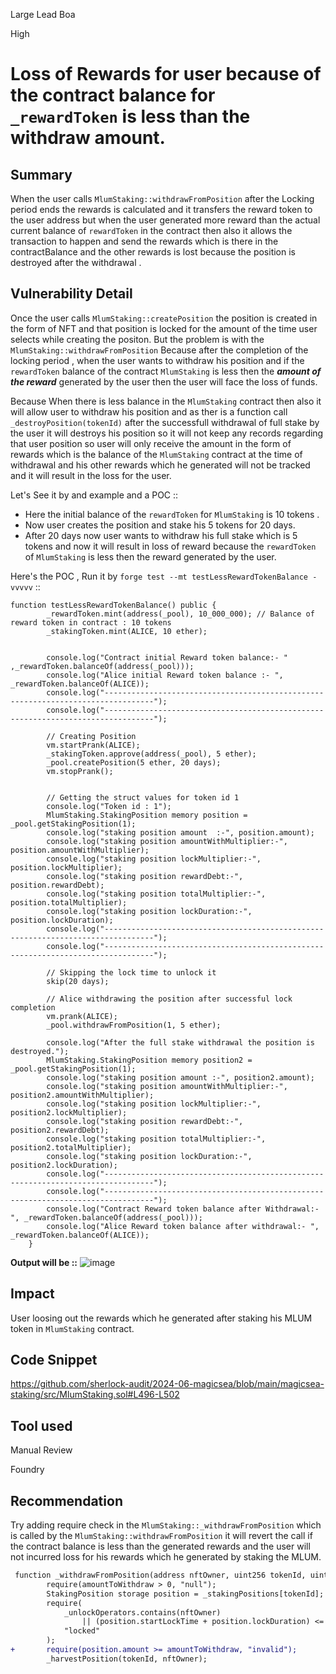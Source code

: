 Large Lead Boa

High

# Loss of Rewards for user because of the contract balance for `_rewardToken` is less than the withdraw amount.

## Summary
When the user calls `MlumStaking::withdrawFromPosition` after the Locking period ends the rewards is calculated and it transfers the reward token to the user address but when the user generated more reward than the actual current balance of `rewardToken`  in the contract then also it allows the transaction to happen and send the rewards which is there in the contractBalance and the other rewards is lost because the position is destroyed after the withdrawal .

## Vulnerability Detail
Once the user calls `MlumStaking::createPosition` the position is created in the form of NFT and that position is locked for the amount of the time user selects while creating the positon. But the problem is with the `MlumStaking::withdrawFromPosition` Because after the completion of the locking period , when the user wants to withdraw his position and if the `rewardToken` balance of the contract `MlumStaking` is less then the ***amount of the reward***  generated by the user then the user will face the loss of funds. 

Because When there is less balance in the `MlumStaking` contract then also it will allow user to withdraw his position and as ther is a function call `_destroyPosition(tokenId)` after the successfull withdrawal of full stake by the user it will destroys his position so it will not keep any records regarding that user position so user will only receive the amount in the form of rewards which is the balance of the  `MlumStaking` contract at the time of withdrawal and his other rewards which he generated will not be tracked and it will result in the loss for the user.

Let's See it by and example and a POC ::
- Here the initial balance of the `rewardToken` for `MlumStaking` is 10 tokens .
- Now user creates the position and stake his 5 tokens for 20 days.
- After 20 days now user wants to withdraw his full stake which is 5 tokens  and now it will result in loss of reward because the `rewardToken` of `MlumStaking` is less then the reward generated by the user.

Here's the POC , Run it by `forge test --mt testLessRewardTokenBalance -vvvvv` ::
```solidity
function testLessRewardTokenBalance() public {
        _rewardToken.mint(address(_pool), 10_000_000); // Balance of reward token in contract : 10 tokens
        _stakingToken.mint(ALICE, 10 ether);


        console.log("Contract initial Reward token balance:- " ,_rewardToken.balanceOf(address(_pool)));
        console.log("Alice initial Reward token balance :- ", _rewardToken.balanceOf(ALICE));
        console.log("---------------------------------------------------------------------------------");
        console.log("---------------------------------------------------------------------------------");

        // Creating Position
        vm.startPrank(ALICE);
        _stakingToken.approve(address(_pool), 5 ether);
        _pool.createPosition(5 ether, 20 days);
        vm.stopPrank();


        // Getting the struct values for token id 1
        console.log("Token id : 1");
        MlumStaking.StakingPosition memory position = _pool.getStakingPosition(1);
        console.log("staking position amount  :-", position.amount);
        console.log("staking position amountWithMultiplier:-", position.amountWithMultiplier);
        console.log("staking position lockMultiplier:-", position.lockMultiplier);
        console.log("staking position rewardDebt:-", position.rewardDebt);
        console.log("staking position totalMultiplier:-", position.totalMultiplier);
        console.log("staking position lockDuration:-", position.lockDuration);
        console.log("---------------------------------------------------------------------------------");
        console.log("---------------------------------------------------------------------------------");

        // Skipping the lock time to unlock it
        skip(20 days);

        // Alice withdrawing the position after successful lock completion
        vm.prank(ALICE);
        _pool.withdrawFromPosition(1, 5 ether);

        console.log("After the full stake withdrawal the position is destroyed.");
        MlumStaking.StakingPosition memory position2 = _pool.getStakingPosition(1);
        console.log("staking position amount :-", position2.amount);
        console.log("staking position amountWithMultiplier:-", position2.amountWithMultiplier);
        console.log("staking position lockMultiplier:-", position2.lockMultiplier);
        console.log("staking position rewardDebt:-", position2.rewardDebt);
        console.log("staking position totalMultiplier:-", position2.totalMultiplier);
        console.log("staking position lockDuration:-", position2.lockDuration);
        console.log("---------------------------------------------------------------------------------");
        console.log("---------------------------------------------------------------------------------");
        console.log("Contract Reward token balance after Withdrawal:- ", _rewardToken.balanceOf(address(_pool)));
        console.log("Alice Reward token balance after withdrawal:- ", _rewardToken.balanceOf(ALICE));
    }
```
**Output will be ::**
![image](https://github.com/sherlock-audit/2024-06-magicsea-yash-0025/assets/68538952/f39b3ece-68ba-4346-aa7b-72f70762fb0a)



## Impact
User  loosing out the rewards which he generated after staking his MLUM token in `MlumStaking` contract.

## Code Snippet
https://github.com/sherlock-audit/2024-06-magicsea/blob/main/magicsea-staking/src/MlumStaking.sol#L496-L502

## Tool used

Manual Review

Foundry

## Recommendation
Try adding require check in the `MlumStaking::_withdrawFromPosition` which is called by the `MlumStaking::withdrawFromPosition` it will revert the call if the contract balance is less than the generated rewards and the user will not incurred loss for his rewards which he generated by staking the MLUM.

```diff
 function _withdrawFromPosition(address nftOwner, uint256 tokenId, uint256 amountToWithdraw) internal {
        require(amountToWithdraw > 0, "null");
        StakingPosition storage position = _stakingPositions[tokenId];
        require(
            _unlockOperators.contains(nftOwner)
                || (position.startLockTime + position.lockDuration) <= _currentBlockTimestamp() || isUnlocked(),
            "locked"
        );
+       require(position.amount >= amountToWithdraw, "invalid");
        _harvestPosition(tokenId, nftOwner);
```
